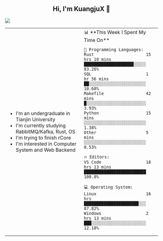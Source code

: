 <h2 align="center"> Hi, I'm KuangjuX 👋 </h2>
<p><img src="https://w.wallhaven.cc/full/nz/wallhaven-nz1e8j.jpg"></p>
<table>
    <tr>
        <td valign="center" width="50%">
            <ul>
                <li>I'm an undergraduate in Tianjin University</li>
                <li>I'm currently studying RabbitMQ/Kafka, Rust, OS</li>
                <li>I'm trying to finish rCore</li>
                <li>I'm interested in Computer System and Web Backend</li>
            </ul>
        </td>
       <td valign="top" width="50%">
<!--START_SECTION:waka-->
📊 **This Week I Spent My Time On** 

```text
💬 Programming Languages: 
Rust                     15 hrs 10 mins      ████████████████████░░░░░   83.26% 
SQL                      1 hr 56 mins        ██░░░░░░░░░░░░░░░░░░░░░░░   10.68% 
Makefile                 42 mins             █░░░░░░░░░░░░░░░░░░░░░░░░   3.93% 
Python                   15 mins             ░░░░░░░░░░░░░░░░░░░░░░░░░   1.38% 
Other                    5 mins              ░░░░░░░░░░░░░░░░░░░░░░░░░   0.53%

🔥 Editors: 
VS Code                  18 hrs 13 mins      █████████████████████████   100.0%

💻 Operating System: 
Linux                    16 hrs              ██████████████████████░░░   87.82% 
Windows                  2 hrs 13 mins       ███░░░░░░░░░░░░░░░░░░░░░░   12.18%

```


<!--END_SECTION:waka-->
</td></tr>
</table>
